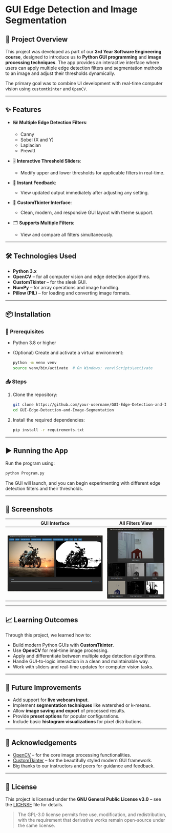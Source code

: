 # GUI Edge Detection and Image Segmentation

## 🧠 Project Overview

This project was developed as part of our **3rd Year Software Engineering course**, designed to introduce us to **Python GUI programming** and **image processing techniques**. The app provides an interactive interface where users can apply multiple edge detection filters and segmentation methods to an image and adjust their thresholds dynamically.

The primary goal was to combine UI development with real-time computer vision using `customtkinter` and `OpenCV`.

---

## ✨ Features

* 🖼️ **Multiple Edge Detection Filters**:

  * Canny
  * Sobel (X and Y)
  * Laplacian
  * Prewitt

* 🎚️ **Interactive Threshold Sliders**:

  * Modify upper and lower thresholds for applicable filters in real-time.

* 🔄 **Instant Feedback**:

  * View updated output immediately after adjusting any setting.

* 🧩 **CustomTkinter Interface**:

  * Clean, modern, and responsive GUI layout with theme support.

* 🗂️ **Supports Multiple Filters**:

  * View and compare all filters simultaneously.

---

## 🛠️ Technologies Used

* **Python 3.x**
* **OpenCV** – for all computer vision and edge detection algorithms.
* **CustomTkinter** – for the sleek GUI.
* **NumPy** – for array operations and image handling.
* **Pillow (PIL)** – for loading and converting image formats.

---

## 📦 Installation

### 🔧 Prerequisites

* Python 3.8 or higher
* (Optional) Create and activate a virtual environment:

  ```bash
  python -m venv venv
  source venv/bin/activate  # On Windows: venv\Scripts\activate
  ```

### 📥 Steps

1. Clone the repository:

   ```bash
   git clone https://github.com/your-username/GUI-Edge-Detection-and-Image-Segmentation.git
   cd GUI-Edge-Detection-and-Image-Segmentation
   ```

2. Install the required dependencies:

   ```bash
   pip install -r requirements.txt
   ```

---

## ▶️ Running the App

Run the program using:

```bash
python Program.py
```

The GUI will launch, and you can begin experimenting with different edge detection filters and their thresholds.

---

## 📸 Screenshots

| GUI Interface | All Filters View        |
| ------------- | ----------------------- |
| ![UI](UI.png) | ![All Filters](All.png) |

---

## 📈 Learning Outcomes

Through this project, we learned how to:

* Build modern Python GUIs with **CustomTkinter**.
* Use **OpenCV** for real-time image processing.
* Apply and differentiate between multiple edge detection algorithms.
* Handle GUI-to-logic interaction in a clean and maintainable way.
* Work with sliders and real-time updates for computer vision tasks.

---

## 🔮 Future Improvements

* Add support for **live webcam input**.
* Implement **segmentation techniques** like watershed or k-means.
* Allow **image saving and export** of processed results.
* Provide **preset options** for popular configurations.
* Include basic **histogram visualizations** for pixel distributions.

---

## 🙏 Acknowledgements

* [OpenCV](https://opencv.org/) – for the core image processing functionalities.
* [CustomTkinter](https://github.com/TomSchimansky/CustomTkinter) – for the beautifully styled modern GUI framework.
* Big thanks to our instructors and peers for guidance and feedback.

---

## 📄 License

This project is licensed under the **GNU General Public License v3.0** – see the [LICENSE](LICENSE) file for details.

> The GPL-3.0 license permits free use, modification, and redistribution, with the requirement that derivative works remain open-source under the same license.

